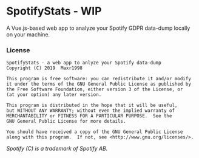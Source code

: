# SpotifyStats - WIP
A Vue.js-based web app to analyze your Spotify GDPR data-dump locally on your machine.

### License
```
SpotifyStats - a web app to anlyze your Spotify data-dump
Copyright (C) 2019  Maxr1998

This program is free software: you can redistribute it and/or modify
it under the terms of the GNU General Public License as published by
the Free Software Foundation, either version 3 of the License, or
(at your option) any later version.

This program is distributed in the hope that it will be useful,
but WITHOUT ANY WARRANTY; without even the implied warranty of
MERCHANTABILITY or FITNESS FOR A PARTICULAR PURPOSE.  See the
GNU General Public License for more details.

You should have received a copy of the GNU General Public License
along with this program.  If not, see <http://www.gnu.org/licenses/>.
```

*Spotify (C) is a trademark of Spotify AB.*